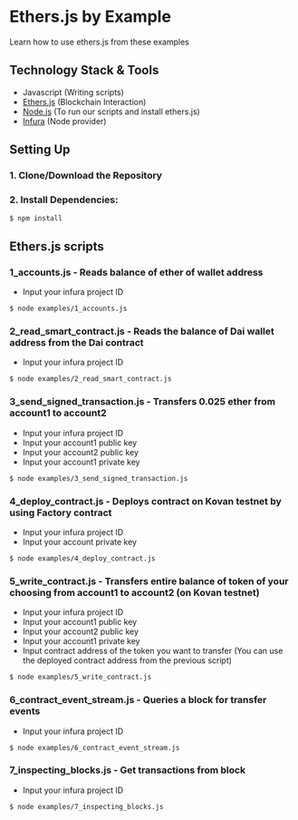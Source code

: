 # Ethers.js by Example
Learn how to use ethers.js from these examples

## Technology Stack & Tools

- Javascript (Writing scripts)
- [Ethers.js](https://docs.ethers.io/v5/) (Blockchain Interaction)
- [Node.js](https://nodejs.org/en/) (To run our scripts and install ethers.js)
- [Infura](https://infura.io/) (Node provider)

## Setting Up
### 1. Clone/Download the Repository

### 2. Install Dependencies:
```
$ npm install
```

## Ethers.js scripts

### 1_accounts.js - Reads balance of ether of wallet address
- Input your infura project ID 
```
$ node examples/1_accounts.js
```

### 2_read_smart_contract.js - Reads the balance of Dai wallet address from the Dai contract
- Input your infura project ID 
```
$ node examples/2_read_smart_contract.js
```

### 3_send_signed_transaction.js - Transfers 0.025 ether from account1 to account2
- Input your infura project ID 
- Input your account1 public key
- Input your account2 public key
- Input your account1 private key
```
$ node examples/3_send_signed_transaction.js
```

### 4_deploy_contract.js - Deploys contract on Kovan testnet by using Factory contract
- Input your infura project ID 
- Input your account private key
```
$ node examples/4_deploy_contract.js
```

### 5_write_contract.js - Transfers entire balance of token of your choosing from account1 to account2 (on Kovan testnet)
- Input your infura project ID 
- Input your account1 public key
- Input your account2 public key
- Input your account1 private key
- Input contract address of the token you want to transfer (You can use the deployed contract address from the previous script)
```
$ node examples/5_write_contract.js
```

### 6_contract_event_stream.js - Queries a block for transfer events
- Input your infura project ID 
```
$ node examples/6_contract_event_stream.js
```

### 7_inspecting_blocks.js - Get transactions from block
- Input your infura project ID 
```
$ node examples/7_inspecting_blocks.js
```











